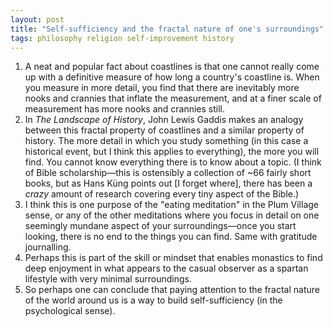 ```yaml
---
layout: post
title: "Self-sufficiency and the fractal nature of one's surroundings"
tags: philosophy religion self-improvement history
---
```

1. A neat and popular fact about coastlines is that one cannot really come up with a definitive measure of how long a country's coastline is. When you measure in more detail, you find that there are inevitably more nooks and crannies that inflate the measurement, and at a finer scale of measurement has more nooks and crannies still.
2. In *The Landscape of History*, John Lewis Gaddis makes an analogy between this fractal property of coastlines and a similar property of history. The more detail in which you study something (in this case a historical event, but I think this applies to everything), the more you will find. You cannot know everything there is to know about a topic. (I think of Bible scholarship—this is ostensibly a collection of ~66 fairly short books, but as Hans Küng points out [I forget where], there has been a *crazy* amount of research covering every tiny aspect of the Bible.)  
3. I think this is one purpose of the "eating meditation" in the Plum Village sense, or any of the other meditations where you focus in detail on one seemingly mundane aspect of your surroundings—once you start looking, there is no end to the things you can find. Same with gratitude journalling.
4. Perhaps this is part of the skill or mindset that enables monastics to find deep enjoyment in what appears to the casual observer as a spartan lifestyle with very minimal surroundings.
5. So perhaps one can conclude that paying attention to the fractal nature of the world around us is a way to build self-sufficiency (in the psychological sense).
